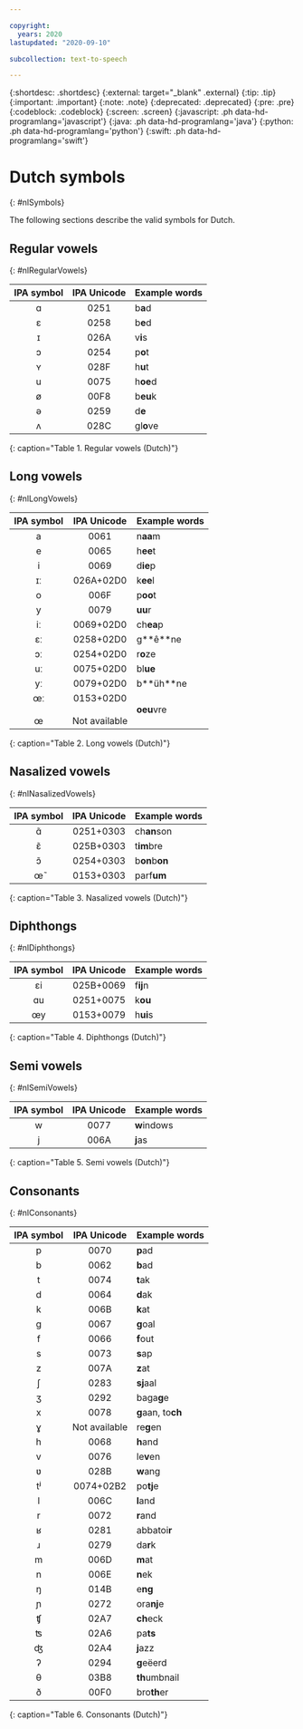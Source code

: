 ```yaml
---

copyright:
  years: 2020
lastupdated: "2020-09-10"

subcollection: text-to-speech

---
```


{:shortdesc: .shortdesc}
{:external: target="_blank" .external}
{:tip: .tip}
{:important: .important}
{:note: .note}
{:deprecated: .deprecated}
{:pre: .pre}
{:codeblock: .codeblock}
{:screen: .screen}
{:javascript: .ph data-hd-programlang='javascript'}
{:java: .ph data-hd-programlang='java'}
{:python: .ph data-hd-programlang='python'}
{:swift: .ph data-hd-programlang='swift'}

# Dutch symbols
{: #nlSymbols}

The following sections describe the valid symbols for Dutch.

## Regular vowels
{: #nlRegularVowels}

| IPA symbol | IPA Unicode | Example words |
|:----------:|:-----------:|---------------|
| &#593; | 0251 | b**a**d |
| &#603; | 0258 | b**e**d |
| &#618; | 026A | v**i**s |
| &#596; | 0254 | p**o**t |
| &#655; | 028F | h**u**t |
| u | 0075 | h**oe**d |
| &#248; | 00F8 | b**eu**k |
| &#601; | 0259 | d**e** |
| &#652; | 028C | gl**o**ve |
{: caption="Table 1. Regular vowels (Dutch)"}

## Long vowels
{: #nlLongVowels}

| IPA symbol | IPA Unicode | Example words |
|:----------:|:-----------:|---------------|
| a | 0061 | n**aa**m |
| e | 0065 | h**ee**t |
| i | 0069 | d**ie**p |
| &#618;&#720; | 026A+02D0 | k**ee**l |
| o | 006F | p**oo**t |
| y | 0079 | **uu**r |
| &#105;&#720; | 0069+02D0 | ch**ea**p |
| &#603;&#720; | 0258+02D0 | g**&ecirc;**ne |
| &#596;&#720; | 0254+02D0 | r**o**ze |
| &#117;&#720; | 0075+02D0 | bl**ue** |
| &#121;&#720; | 0079+02D0 | b**&uuml;h**ne |
| &#339;&#720;<br/><br/>&#339; | 0153+02D0<br/><br/>Not available | **oeu**vre |
{: caption="Table 2. Long vowels (Dutch)"}

## Nasalized vowels
{: #nlNasalizedVowels}

| IPA symbol | IPA Unicode | Example words |
|:----------:|:-----------:|---------------|
| &#593;&#771; | 0251+0303 | ch**an**son |
| &#603;&#771; | 025B+0303 | t**im**bre |
| &#596;&#771; | 0254+0303 | b**on**b**on** |
| &#339;&#771; | 0153+0303 | parf**um** |
{: caption="Table 3. Nasalized vowels (Dutch)"}

## Diphthongs
{: #nlDiphthongs}

| IPA symbol | IPA Unicode | Example words |
|:----------:|:-----------:|---------------|
| &#603;&#105; | 025B+0069 | f**ij**n |
| &#593;&#117; | 0251+0075 | k**ou** |
| &#339;&#121; | 0153+0079 | h**ui**s |
{: caption="Table 4. Diphthongs (Dutch)"}

## Semi vowels
{: #nlSemiVowels}

| IPA symbol | IPA Unicode | Example words |
|:----------:|:-----------:|---------------|
| w | 0077 | **w**indows |
| j | 006A | **j**as |
{: caption="Table 5. Semi vowels (Dutch)"}

## Consonants
{: #nlConsonants}

| IPA symbol | IPA Unicode | Example words |
|:----------:|:-----------:|---------------|
| p | 0070 | **p**ad |
| b | 0062 | **b**ad |
| t | 0074 | **t**ak |
| d | 0064 | **d**ak |
| k | 006B | **k**at |
| g | 0067 | **g**oal |
| f | 0066 | **f**out |
| s | 0073 | **s**ap |
| z | 007A | **z**at |
| &#643; | 0283 | **sj**aal |
| &#658; | 0292 | baga**g**e |
| x | 0078 | **g**aan, to**ch** |
| &#611; | Not available | re**g**en |
| h | 0068 | **h**and |
| v | 0076 | le**v**en |
| &#651; | 028B | **w**ang |
| &#116;&#690; | 0074+02B2 | po**tj**e |
| l | 006C | **l**and |
| r | 0072 | **r**and |
| &#641; | 0281 | abbatoi**r** |
| &#633; | 0279 | da**r**k |
| m | 006D | **m**at |
| n | 006E | **n**ek |
| &#331; | 014B | e**ng** |
| &#626; | 0272 | ora**nj**e |
| &#679; | 02A7 | **ch**eck |
| &#678; | 02A6 | pa**ts** |
| &#676; | 02A4 | **j**azz |
| &#660; | 0294 | **g**e&euml;erd |
| &#952; | 03B8 | **th**umbnail |
| &#240; | 00F0 | bro**th**er |
{: caption="Table 6. Consonants (Dutch)"}
